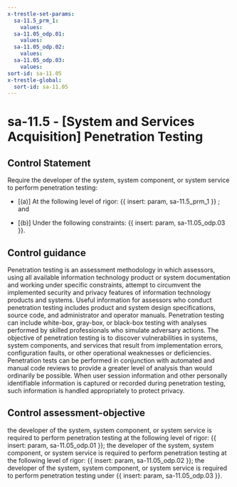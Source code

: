 ```yaml
---
x-trestle-set-params:
  sa-11.5_prm_1:
    values:
  sa-11.05_odp.01:
    values:
  sa-11.05_odp.02:
    values:
  sa-11.05_odp.03:
    values:
sort-id: sa-11.05
x-trestle-global:
  sort-id: sa-11.05
---
```


# sa-11.5 - \[System and Services Acquisition\] Penetration Testing

## Control Statement

Require the developer of the system, system component, or system service to perform penetration testing:

- \[(a)\] At the following level of rigor: {{ insert: param, sa-11.5_prm_1 }} ; and

- \[(b)\] Under the following constraints: {{ insert: param, sa-11.05_odp.03 }}.

## Control guidance

Penetration testing is an assessment methodology in which assessors, using all available information technology product or system documentation and working under specific constraints, attempt to circumvent the implemented security and privacy features of information technology products and systems. Useful information for assessors who conduct penetration testing includes product and system design specifications, source code, and administrator and operator manuals. Penetration testing can include white-box, gray-box, or black-box testing with analyses performed by skilled professionals who simulate adversary actions. The objective of penetration testing is to discover vulnerabilities in systems, system components, and services that result from implementation errors, configuration faults, or other operational weaknesses or deficiencies. Penetration tests can be performed in conjunction with automated and manual code reviews to provide a greater level of analysis than would ordinarily be possible. When user session information and other personally identifiable information is captured or recorded during penetration testing, such information is handled appropriately to protect privacy.

## Control assessment-objective

the developer of the system, system component, or system service is required to perform penetration testing at the following level of rigor: {{ insert: param, sa-11.05_odp.01 }};
the developer of the system, system component, or system service is required to perform penetration testing at the following level of rigor: {{ insert: param, sa-11.05_odp.02 }};
the developer of the system, system component, or system service is required to perform penetration testing under {{ insert: param, sa-11.05_odp.03 }}.
